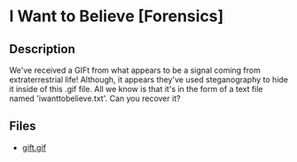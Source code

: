 # I Want to Believe [Forensics]

## Description

We've received a GIFt from what appears to be a signal coming from extraterrestrial life! Although, it appears they've used steganography to hide it inside of this .gif file. All we know is that it's in the form of a text file named 'iwanttobelieve.txt'. Can you recover it?


## Files

* [gift.gif](files/gift.gif)

